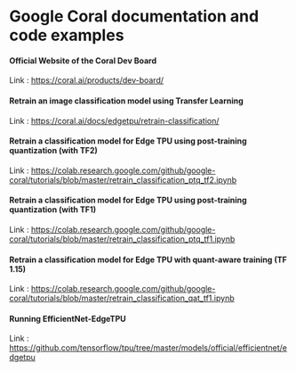 # Google Coral documentation and code examples

#### Official Website of the Coral Dev Board
Link : https://coral.ai/products/dev-board/

#### Retrain an image classification model using Transfer Learning
Link : https://coral.ai/docs/edgetpu/retrain-classification/

#### Retrain a classification model for Edge TPU using post-training quantization (with TF2)
Link : https://colab.research.google.com/github/google-coral/tutorials/blob/master/retrain_classification_ptq_tf2.ipynb

#### Retrain a classification model for Edge TPU using post-training quantization (with TF1)
Link : https://colab.research.google.com/github/google-coral/tutorials/blob/master/retrain_classification_ptq_tf1.ipynb

#### Retrain a classification model for Edge TPU with quant-aware training (TF 1.15)
Link : https://colab.research.google.com/github/google-coral/tutorials/blob/master/retrain_classification_qat_tf1.ipynb

#### Running EfficientNet-EdgeTPU 
Link : https://github.com/tensorflow/tpu/tree/master/models/official/efficientnet/edgetpu



